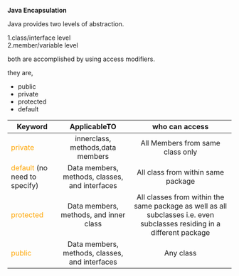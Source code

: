 **Java Encapsulation**

Java provides two levels of abstraction.

1.class/interface level  
2.member/variable level

both are accomplished by using access modifiers.

they are,

- public
- private
- protected
- default

| Keyword	| ApplicableTO	 | who can access	|
|-----------|:-----------:|:-----------:|
|<span style="color:orange;">private</span>|innerclass, methods,data members| All Members from same class only |
|<span style="color:orange;">default</span> (no need to specify)|Data members, methods, classes, and interfaces| All class from within same package |
|<span style="color:orange;">protected</span>|Data members, methods, and inner class| All classes from within the same package as well as all subclasses i.e. even subclasses residing in a different package |
|<span style="color:orange;">public</span>|Data members, methods, classes, and interfaces| Any class |



